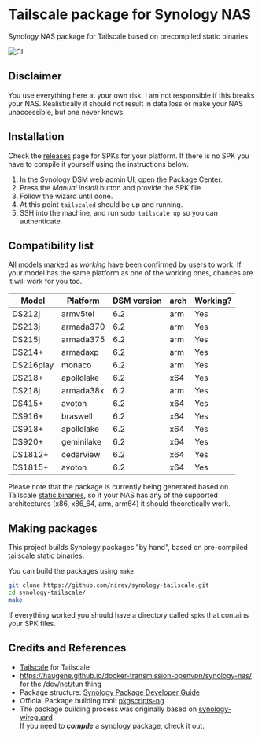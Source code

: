 # Tailscale package for Synology NAS

Synology NAS package for Tailscale based on precompiled static binaries.

![CI](https://github.com/nirev/synology-tailscale/workflows/CI/badge.svg)

## Disclaimer

You use everything here at your own risk. I am not responsible if this
breaks your NAS. Realistically it should not result in data loss or make
your NAS unaccessible, but one never knows.

## Installation

Check the [releases](https://github.com/nirev/synology-tailscale/releases)
page for SPKs for your platform. If there is no SPK you have to compile
it yourself using the instructions below.

1.  In the Synology DSM web admin UI, open the Package Center.
2.  Press the *Manual install* button and provide the SPK file.
3.  Follow the wizard until done.
4.  At this point `tailscaled` should be up and running.
5.  SSH into the  machine, and run `sudo tailscale up` so you can authenticate.

## Compatibility list

All models marked as *working* have been confirmed by users to work. If
your model has the same platform as one of the working ones, chances are
it will work for you too.

| Model     | Platform   | DSM version | arch | Working? |
| --------- | ---------- | ----------- | ---- | -------- |
| DS212j    | armv5tel   | 6.2         | arm  | Yes      |
| DS213j    | armada370  | 6.2         | arm  | Yes      |
| DS215j    | armada375  | 6.2         | arm  | Yes      |
| DS214+    | armadaxp   | 6.2         | arm  | Yes      |
| DS216play | monaco     | 6.2         | arm  | Yes      |
| DS218+    | apollolake | 6.2         | x64  | Yes      |
| DS218j    | armada38x  | 6.2         | arm  | Yes      |
| DS415+    | avoton     | 6.2         | x64  | Yes      |
| DS916+    | braswell   | 6.2         | x64  | Yes      |
| DS918+    | apollolake | 6.2         | x64  | Yes      |
| DS920+    | geminilake | 6.2         | x64  | Yes      |
| DS1812+   | cedarview  | 6.2         | x64  | Yes      |
| DS1815+   | avoton     | 6.2         | x64  | Yes      |

Please note that the package is currently being generated based on
Tailscale [static binaries](https://pkgs.tailscale.com/stable/#static), so
if your NAS has any of the supported architectures (x86, x86_64, arm, arm64)
it should theoretically work.

## Making packages

This project builds Synology packages "by hand", based on pre-compiled tailscale static binaries.

You can build the packages using `make`
```bash
git clone https://github.com/nirev/synology-tailscale.git
cd synology-tailscale/
make
```
If everything worked you should have a directory called `spks` that
contains your SPK files.

## Credits and References

- [Tailscale](https://github.com/tailscale) for Tailscale
- https://haugene.github.io/docker-transmission-openvpn/synology-nas/ for the /dev/net/tun thing
- Package structure: [Synology Package Developer Guide](https://help.synology.com/developer-guide/index.html)
- Official Package building tool: [pkgscripts-ng](https://github.com/SynologyOpenSource/pkgscripts-ng)
- The package building process was originally based on [synology-wireguard](https://github.com/runfalk/synology-wireguard) \
If you need to _**compile**_ a synology package, check it out.
